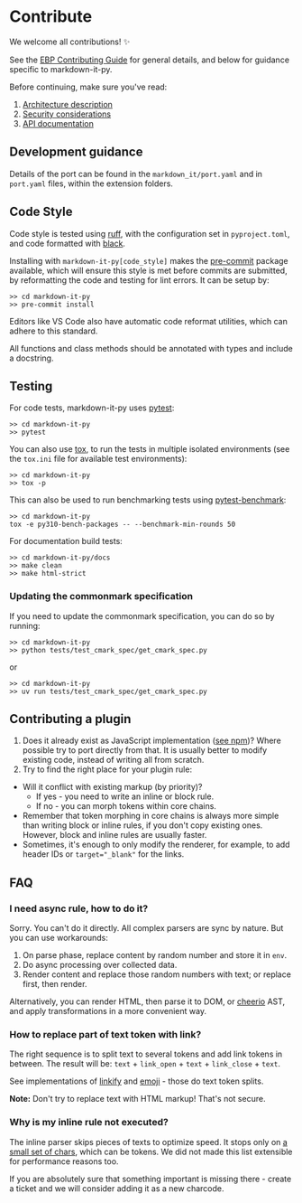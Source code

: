 # Contribute

We welcome all contributions! ✨

See the [EBP Contributing Guide](https://executablebooks.org/en/latest/contribute/) for general details, and below for guidance specific to markdown-it-py.

Before continuing, make sure you've read:

1. [Architecture description](md/architecture)
2. [Security considerations](md/security)
3. [API documentation](api/markdown_it)

## Development guidance

Details of the port can be found in the `markdown_it/port.yaml` and in `port.yaml` files, within the extension folders.

## Code Style

Code style is tested using [ruff](https://github.com/astral-sh/ruff), with the configuration set in `pyproject.toml`, and code formatted with [black](https://github.com/ambv/black).

Installing with `markdown-it-py[code_style]` makes the [pre-commit](https://pre-commit.com/) package available, which will ensure this style is met before commits are submitted, by reformatting the code and testing for lint errors.
It can be setup by:

```shell
>> cd markdown-it-py
>> pre-commit install
```

Editors like VS Code also have automatic code reformat utilities, which can adhere to this standard.

All functions and class methods should be annotated with types and include a docstring.

## Testing

For code tests, markdown-it-py uses [pytest](https://docs.pytest.org):

```shell
>> cd markdown-it-py
>> pytest
```

You can also use [tox](https://tox.readthedocs.io), to run the tests in multiple isolated environments (see the `tox.ini` file for available test environments):

```shell
>> cd markdown-it-py
>> tox -p
```

This can also be used to run benchmarking tests using [pytest-benchmark](https://pytest-benchmark.readthedocs.io):

```shell
>> cd markdown-it-py
tox -e py310-bench-packages -- --benchmark-min-rounds 50
```

For documentation build tests:

```shell
>> cd markdown-it-py/docs
>> make clean
>> make html-strict
```

### Updating the commonmark specification

If you need to update the commonmark specification, you can do so by running:

```shell
>> cd markdown-it-py
>> python tests/test_cmark_spec/get_cmark_spec.py
```

or

```shell
>> cd markdown-it-py
>> uv run tests/test_cmark_spec/get_cmark_spec.py
```

## Contributing a plugin

1. Does it already exist as JavaScript implementation ([see npm](https://www.npmjs.com/search?q=keywords:markdown-it-plugin))?
   Where possible try to port directly from that.
   It is usually better to modify existing code, instead of writing all from scratch.
2. Try to find the right place for your plugin rule:
  - Will it conflict with existing markup (by priority)?
    - If yes - you need to write an inline or block rule.
    - If no - you can morph tokens within core chains.
  - Remember that token morphing in core chains is always more simple than writing
    block or inline rules, if you don't copy existing ones. However,
    block and inline rules are usually faster.
  - Sometimes, it's enough to only modify the renderer, for example, to add
    header IDs or `target="_blank"` for the links.

## FAQ

### I need async rule, how to do it?

Sorry. You can't do it directly. All complex parsers are sync by nature. But you
can use workarounds:

1. On parse phase, replace content by random number and store it in `env`.
2. Do async processing over collected data.
3. Render content and replace those random numbers with text; or replace first, then render.

Alternatively, you can render HTML, then parse it to DOM, or
[cheerio](https://github.com/cheeriojs/cheerio) AST, and apply transformations
in a more convenient way.

### How to replace part of text token with link?

The right sequence is to split text to several tokens and add link tokens in between.
The result will be: `text` + `link_open` + `text` + `link_close` + `text`.

See implementations of [linkify](https://github.com/markdown-it/markdown-it/blob/master/lib/rules_core/linkify.mjs) and [emoji](https://github.com/markdown-it/markdown-it-emoji/blob/master/lib/replace.mjs) - those do text token splits.

__Note:__ Don't try to replace text with HTML markup! That's not secure.

### Why is my inline rule not executed?

The inline parser skips pieces of texts to optimize speed. It stops only on [a small set of chars](https://github.com/markdown-it/markdown-it/blob/master/lib/rules_inline/text.mjs), which can be tokens. We did not made this list extensible for performance reasons too.

If you are absolutely sure that something important is missing there - create a
ticket and we will consider adding it as a new charcode.

